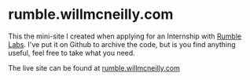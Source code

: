 # rumble.willmcneilly.com

This the mini-site I created when applying for an Internship with [Rumble Labs](http://rumblelabs.com/ "Rumble Labs Portfolio"). I've put it on Github to archive the code, but is you find anything useful, feel free to take what you need.

The live site can be found at [rumble.willmcneilly.com](http://rumble.willmcneilly.com/ "Ready to Rumble mini-site") 